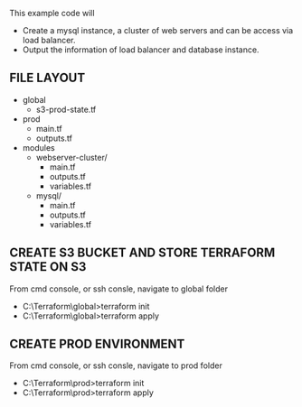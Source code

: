 This example code will 
 - Create a mysql instance, a cluster of web servers and can be access via load balancer.
 - Output the information of load balancer and database instance.

## FILE LAYOUT 
- global
  - s3-prod-state.tf
- prod
  - main.tf
  - outputs.tf
- modules
  - webserver-cluster/
    - main.tf
    - outputs.tf
    - variables.tf
  - mysql/
    - main.tf
    - outputs.tf
    - variables.tf

## CREATE S3 BUCKET AND STORE TERRAFORM STATE ON S3 

From cmd console, or ssh consle, navigate to global folder
- C:\Terraform\global>terraform init
- C:\Terraform\global>terraform apply

## CREATE PROD ENVIRONMENT

From cmd console, or ssh consle, navigate to prod folder
- C:\Terraform\prod>terraform init
- C:\Terraform\prod>terraform apply
